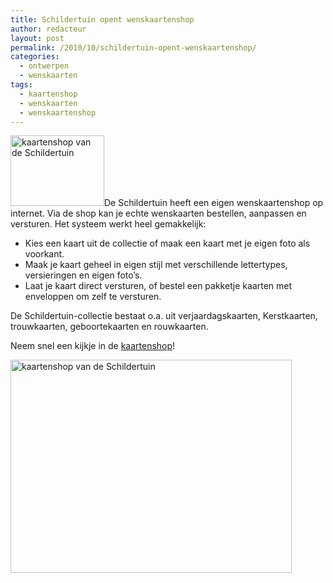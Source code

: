 ```yaml
---
title: Schildertuin opent wenskaartenshop
author: redacteur
layout: post
permalink: /2010/10/schildertuin-opent-wenskaartenshop/
categories:
  - ontwerpen
  - wenskaarten
tags:
  - kaartenshop
  - wenskaarten
  - wenskaartenshop
---
```

<img class="alignleft size-thumbnail wp-image-937" title="kaartenshop van de Schildertuin" src="/wordpress/wp-content/uploads/2010/10/kaartenshop-150x113.jpg" alt="kaartenshop van de Schildertuin" width="150" height="113" />De Schildertuin heeft een eigen wenskaartenshop op internet. Via de shop kan je echte wenskaarten bestellen, aanpassen en versturen.<!--more--> Het systeem werkt heel gemakkelijk:

  * Kies een kaart uit de collectie of maak een kaart met je eigen foto als voorkant.
  * Maak je kaart geheel in eigen stijl met verschillende lettertypes, versieringen en eigen foto’s.
  * Laat je kaart direct versturen, of bestel een pakketje kaarten met enveloppen om zelf te versturen.

De Schildertuin-collectie bestaat o.a. uit verjaardagskaarten, Kerstkaarten, trouwkaarten, geboortekaarten en rouwkaarten.

Neem snel een kijkje in de <a title="Bestel een kaart van de Schildertuin" href="http://kaarten.schildertuin.nl/" target="_blank">kaartenshop</a>!

<img class="aligncenter size-full wp-image-937" title="kaartenshop van de Schildertuin" src="/wordpress/wp-content/uploads/2010/10/kaartenshop.jpg" alt="kaartenshop van de Schildertuin" width="450" height="341" />
